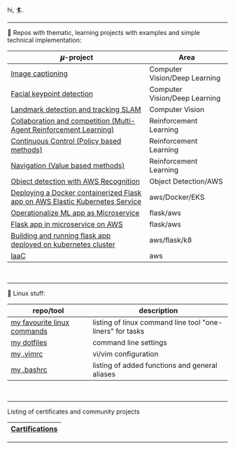 hi, 🏄.


---
🎠 Repos with thematic, learning projects with examples and simple technical implementation: 

| 𝝁-project                                                                                                                                | Area                          |
|------------------------------------------------------------------------------------------------------------------------------------------|-------------------------------|
| [Image captioning](https://github.com/bkocis/CVND_Pr_2_Image_captioning)                                                                 | Computer Vision/Deep Learning |
| [Facial keypoint detection](https://github.com/bkocis/CVND_Pr_1_Facial_Keypoint_Detection)                                               | Computer Vision/Deep Learning |
| [Landmark detection and tracking SLAM](https://github.com/bkocis/CVND_Pr_3_Landmark_detection_and_tracking_SLAM)                         | Computer Vision               |
| [Collaboration and competition (Multi-Agent Reinforcement Learning)](https://github.com/bkocis/DRLND_Pr_3_Collaboration_and_Competition) | Reinforcement Learning        |
| [Continuous Control (Policy based methods)](https://github.com/bkocis/DRLND_Pr_2_Continuous_Control)                                     | Reinforcement Learning        |
| [Navigation (Value based methods)](https://github.com/bkocis/DRLND_Pr_1_Navigation)                                                      | Reinforcement Learning        |
| [Object detection with AWS Recognition](https://github.com/bkocis/bertelsmann-dsml-group-projects)                                       | Object Detection/AWS          |
| [Deploying a Docker containerized Flask app on AWS Elastic Kubernetes Service](https://github.com/bkocis/CloudDevOps-ND-Capstone)        | aws/Docker/EKS |
| [Operationalize ML app as Microservice](https://github.com/bkocis/CloudDevOps-ND-Operationalize-ML-Microservice)                         | flask/aws  |
| [Flask app in microservice on AWS](https://github.com/bkocis/CloudDevOps-ND-Microservices-AWS)                                           | flask/aws | 
| [Building and running flask app deployed on kubernetes cluster](https://github.com/bkocis/cloud-miniproject-01/tree/test-kubernetes)     |  aws/flask/k8 |
| [IaaC](https://github.com/bkocis/CloudDevOps-ND-Infrastructure-as-code)                                                                  | aws |

<br>

---
🐧 Linux stuff:

| repo/tool                                                                         | description                                               |
|-----------------------------------------------------------------------------------|-----------------------------------------------------------|
| [my favourite linux commands](https://github.com/bkocis/one-liners)               | listing of linux command line tool "one-liners" for tasks |
| [my dotfiles](https://github.com/bkocis/dotfiles)                                 | command line settings                                     |
| [my .vimrc](https://github.com/bkocis/dotfiles/blob/master/vimrc)                 | vi/vim configuration                                      |
| [my .bashrc](https://github.com/bkocis/dotfiles/blob/master/bashrc)               | listing of added functions and general aliases            |

<br>

-------

Listing of certificates and community projects 

| [Cartifications](https://github.com/bkocis/certificates) |
|----------------------------------------------------------|

____

